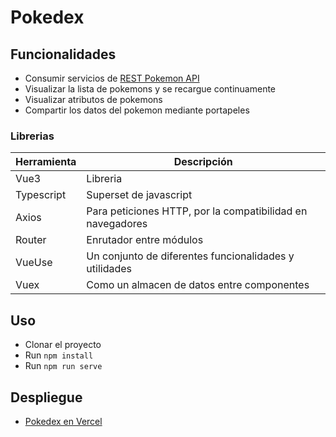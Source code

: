 # Pokedex

## Funcionalidades
- Consumir servicios de [REST Pokemon API](https://pokeapi.co)
- Visualizar la lista de pokemons y se recargue continuamente
- Visualizar atributos de pokemons
- Compartir los datos del pokemon mediante portapeles
### Librerias

| Herramienta | Descripción|
| ------------- | ------------- |
| Vue3  | Libreria  |
| Typescript  | Superset de javascript  |
| Axios | Para peticiones HTTP, por la compatibilidad en navegadores|
| Router | Enrutador entre módulos|
| VueUse | Un conjunto de diferentes funcionalidades y utilidades|
| Vuex | Como un almacen de datos entre componentes|



## Uso

- Clonar el proyecto
- Run `npm install`
- Run `npm run serve`

## Despliegue
- [Pokedex en Vercel](https://pokedex-challenge-v2-gamma.vercel.app/)